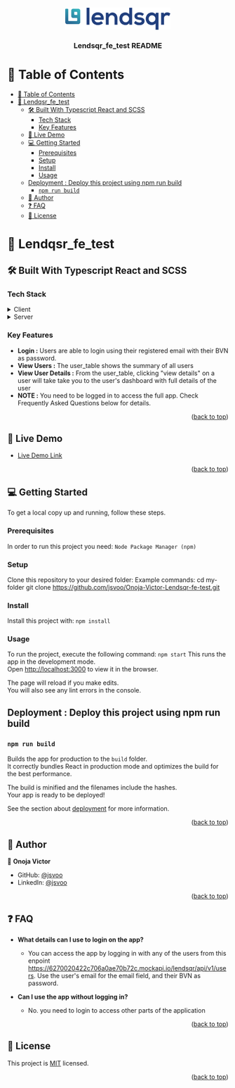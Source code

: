 <a name="readme-top"></a>

 
<div align="center"> 
  <img src="logo.svg" alt="logo" width="240"  height="auto" />
  <br/>

  <h3><b>Lendsqr_fe_test README </b></h3>

</div>
 

# 📗 Table of Contents

- [📗 Table of Contents](#-table-of-contents)
- [📖 Lendqsr\_fe\_test ](#-lendqsr_fe_test-)
  - [🛠 Built With  Typescript React and SCSS](#-built-with--typescript-react-and-scss)
    - [Tech Stack ](#tech-stack-)
    - [Key Features ](#key-features-)
  - [🚀 Live Demo ](#-live-demo-)
  - [💻 Getting Started ](#-getting-started-)
    - [Prerequisites](#prerequisites)
    - [Setup](#setup)
    - [Install](#install)
    - [Usage](#usage)
  - [Deployment : Deploy this project using npm  run build](#deployment--deploy-this-project-using-npm--run-build)
    - [`npm run build`](#npm-run-build)
  - [👥 Author ](#-author-)
  - [❓ FAQ ](#-faq-)
  - [📝 License ](#-license-)
 

# 📖 Lendqsr_fe_test <a name="about-project"></a> 
 

## 🛠 Built With <a name="built-with"> Typescript React and SCSS</a>

### Tech Stack <a name="tech-stack"></a>
 

<details>
  <summary>Client</summary>
  <ul>
    <li><a href="https://www.typescriptlang.org/">Typescript React</a></li>
    <li><a href="https://sass-lang.com/">SCSS</a></li>
  </ul>
</details>

<details>
  <summary>Server</summary>
  <ul>
    <li><a href="https://www.google.com/url?q=https://6270020422c706a0ae70b72c.mockapi.io/lendsqr/api/v1/users&sa=D&source=editors&ust=1674066247745072&usg=AOvVaw1oWbP6U5D2-NEE4ATlj0b0">Supplied Endpoints</a></li>
  </ul>
</details>

 

### Key Features <a name="key-features"></a>


- **Login :** Users are able to login using their registered email with their BVN as password.
- **View Users :** The user_table shows the summary of all users
- **View User Details :** From the user_table, clicking "view details" on a user will take take you to the user's dashboard with full details of the user
- **NOTE :** You need to be logged in to access the full app. Check Frequently Asked Questions below for details.

<p align="right">(<a href="#readme-top">back to top</a>)</p>



## 🚀 Live Demo <a name="live-demo"></a>
 

- [Live Demo Link](https://onoja-victor-lendsqr-fe-test.netlify.app/)

<p align="right">(<a href="#readme-top">back to top</a>)</p>

 
## 💻 Getting Started <a name="getting-started"></a>
 

To get a local copy up and running, follow these steps.

### Prerequisites

In order to run this project you need: `Node Package Manager (npm)` 

 

### Setup

Clone this repository to your desired folder:
Example commands: 
cd my-folder
git clone https://github.com/jsvoo/Onoja-Victor-Lendsqr-fe-test.git


### Install

Install this project with: `npm install` 

 

### Usage

To run the project, execute the following command: `npm start`
This runs the app in the development mode.\
Open [http://localhost:3000](http://localhost:3000) to view it in the browser.

The page will reload if you make edits.\
You will also see any lint errors in the console.


## Deployment : Deploy this project using npm  run build

### `npm run build`

Builds the app for production to the `build` folder.\
It correctly bundles React in production mode and optimizes the build for the best performance.

The build is minified and the filenames include the hashes.\
Your app is ready to be deployed!

See the section about [deployment](https://facebook.github.io/create-react-app/docs/deployment) for more information.




<p align="right">(<a href="#readme-top">back to top</a>)</p>


## 👥 Author <a name="authors"></a>
  

👤 **Onoja Victor**

- GitHub: [@jsvoo](https://github.com/jsvoo) 
- LinkedIn: [@jsvoo](linkedin.com/in/victor-ojogbane-onoja-52a077145) 


<p align="right">(<a href="#readme-top">back to top</a>)</p>

   

 
## ❓ FAQ <a name="faq"></a>

 
- **What details can I use to login on the app?**

  - You can access the app by logging in with any of the users from this enpoint https://6270020422c706a0ae70b72c.mockapi.io/lendsqr/api/v1/users. Use the user's email for the email field, and their BVN as password.

- **Can I use the app without logging in?**

  - No. you need to login to access other parts of the application

<p align="right">(<a href="#readme-top">back to top</a>)</p>

 
## 📝 License <a name="license"></a>

This project is [MIT](./LICENSE) licensed.

 
<p align="right">(<a href="#readme-top">back to top</a>)</p>
